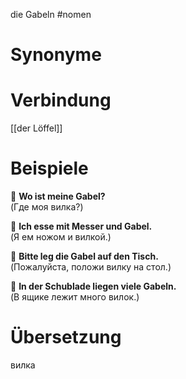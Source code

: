 die Gabeln
#nomen
# Synonyme

# Verbindung 
[[der Löffel]]
# Beispiele
🔹 **Wo ist meine Gabel?**  
(Где моя вилка?)

🔹 **Ich esse mit Messer und Gabel.**  
(Я ем ножом и вилкой.)

🔹 **Bitte leg die Gabel auf den Tisch.**  
(Пожалуйста, положи вилку на стол.)

🔹 **In der Schublade liegen viele Gabeln.**  
(В ящике лежит много вилок.)
# Übersetzung
вилка
